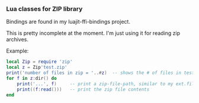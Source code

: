 ### Lua classes for ZIP library

Bindings are found in my luajit-ffi-bindings project.

This is pretty incomplete at the moment.  I'm just using it for reading zip archives.

Example:

``` Lua
local Zip = require 'zip'
local z = Zip'test.zip'
print('number of files in zip = '..#z)	-- shows the # of files in test.zip
for f in z:dir() do
	print('...', f)		-- print a zip-file-path, similar to my ext.file path objects
	print((f:read()))	-- print the zip file contents
end
```

